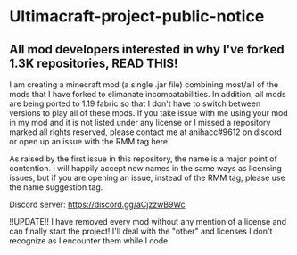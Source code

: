 # Ultimacraft-project-public-notice
All mod developers interested in why I've forked 1.3K repositories, READ THIS!
---
I am creating a minecraft mod (a single .jar file) combining most/all of the mods that I have forked to elimanate incompatabilities. In addition, all mods are being ported to 1.19 fabric so that I don't have to switch between versions to play all of these mods. If you take issue with me using your mod in my mod and it is not listed under any license or I missed a repository marked all rights reserved, please contact me at anihacc#9612 on discord or open up an issue with the RMM tag here.

As raised by the first issue in this repository, the name is a major point of contention. I will happily accept new names in the same ways as licensing issues, but if you are opening an issue, instead of the RMM tag, please use the name suggestion tag.

Discord server: https://discord.gg/aCjzzwB9Wc

!!UPDATE!! I have removed every mod without any mention of a license and can finally start the project! I'll deal with the "other" and licenses I don't recognize as I encounter them while I code
